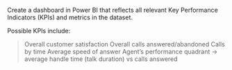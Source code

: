 Create a dashboard in Power BI that reflects all relevant Key Performance Indicators (KPIs) and metrics in the dataset. 

Possible KPIs include:

>Overall customer satisfaction
>Overall calls answered/abandoned
>Calls by time
>Average speed of answer
>Agent’s performance quadrant -> average handle time (talk duration) vs calls answered
